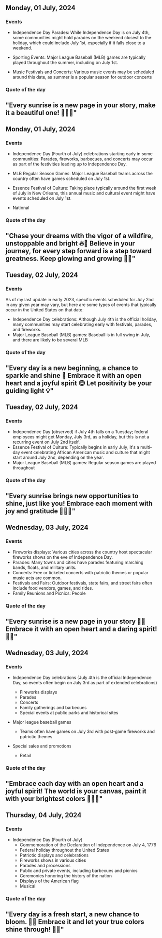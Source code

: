 ## Monday, 01 July, 2024
### Events
- Independence Day Parades: While Independence Day is on July 4th, some communities might hold parades on the weekend closest to the holiday, which could include July 1st, especially if it falls close to a weekend.

- Sporting Events: Major League Baseball (MLB) games are typically played throughout the summer, including on July 1st.

- Music Festivals and Concerts: Various music events may be scheduled around this date, as summer is a popular season for outdoor concerts
### Quote of the day
"Every sunrise is a new page in your story, make it a beautiful one! 🌅✨📖"
-----
## Monday, 01 July, 2024
### Events
- Independence Day (Fourth of July) celebrations starting early in some communities: Parades, fireworks, barbecues, and concerts may occur as part of the festivities leading up to Independence Day.
  
- MLB Regular Season Games: Major League Baseball teams across the country often have games scheduled on July 1st.

- Essence Festival of Culture: Taking place typically around the first week of July in New Orleans, this annual music and cultural event might have events scheduled on July 1st.

- National
### Quote of the day
"Chase your dreams with the vigor of a wildfire, unstoppable and bright 🔥🌟 Believe in your journey, for every step forward is a step toward greatness. Keep glowing and growing 🌱✨"
-----
## Tuesday, 02 July, 2024
### Events
As of my last update in early 2023, specific events scheduled for July 2nd in any given year may vary, but here are some types of events that typically occur in the United States on that date:

- Independence Day celebrations: Although July 4th is the official holiday, many communities may start celebrating early with festivals, parades, and fireworks.
- Major League Baseball (MLB) games: Baseball is in full swing in July, and there are likely to be several MLB
### Quote of the day
"Every day is a new beginning, a chance to sparkle and shine 🌟 Embrace it with an open heart and a joyful spirit 😊 Let positivity be your guiding light 💡"
-----
## Tuesday, 02 July, 2024
### Events
- Independence Day (observed) if July 4th falls on a Tuesday; federal employees might get Monday, July 3rd, as a holiday, but this is not a recurring event on July 2nd itself.
- Essence Festival of Culture: Typically begins in early July; it's a multi-day event celebrating African American music and culture that might start around July 2nd, depending on the year.
- Major League Baseball (MLB) games: Regular season games are played throughout
### Quote of the day
"Every sunrise brings new opportunities to shine, just like you! Embrace each moment with joy and gratitude 🌅✨🌟"
-----
## Wednesday, 03 July, 2024
### Events
- Fireworks displays: Various cities across the country host spectacular fireworks shows on the eve of Independence Day.
- Parades: Many towns and cities have parades featuring marching bands, floats, and military units.
- Concerts: Free or ticketed concerts with patriotic themes or popular music acts are common.
- Festivals and Fairs: Outdoor festivals, state fairs, and street fairs often include food vendors, games, and rides.
- Family Reunions and Picnics: People
### Quote of the day
"Every sunrise is a new page in your story 🌅✨ Embrace it with an open heart and a daring spirit! 🚀💖"
-----
## Wednesday, 03 July, 2024
### Events
- Independence Day celebrations (July 4th is the official Independence Day, so events often begin on July 3rd as part of extended celebrations)
  * Fireworks displays
  * Parades
  * Concerts 
  * Family gatherings and barbecues
  * Special events at public parks and historical sites

- Major league baseball games
  * Teams often have games on July 3rd with post-game fireworks and patriotic themes

- Special sales and promotions
  * Retail
### Quote of the day
"Embrace each day with an open heart and a joyful spirit! The world is your canvas, paint it with your brightest colors 🌟🎨😊"
-----
## Thursday, 04 July, 2024
### Events
- Independence Day (Fourth of July)
  - Commemoration of the Declaration of Independence on July 4, 1776
  - Federal holiday throughout the United States
  - Patriotic displays and celebrations
  - Fireworks shows in various cities
  - Parades and processions
  - Public and private events, including barbecues and picnics
  - Ceremonies honoring the history of the nation
  - Displays of the American flag
  - Musical
### Quote of the day
"Every day is a fresh start, a new chance to bloom. 🌺✨ Embrace it and let your true colors shine through! 🌟🌈"
-----
